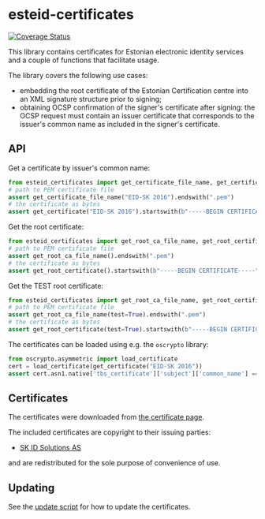 # esteid-certificates

[![Coverage Status](https://coveralls.io/repos/github/thorgate/esteid-certificates/badge.svg?branch=main)](https://coveralls.io/github/thorgate/esteid-certificates?branch=main)

This library contains certificates for Estonian electronic identity services and a couple of functions
that facilitate usage.

The library covers the following use cases:
* embedding the root certificate of the Estonian Certification centre into an XML signature structure prior to signing; 
* obtaining OCSP confirmation of the signer's certificate after signing: the OCSP request
  must contain an issuer certificate that corresponds to the issuer's common name
  as included in the signer's certificate.

## API

Get a certificate by issuer's common name:
```python
from esteid_certificates import get_certificate_file_name, get_certificate
# path to PEM certificate file
assert get_certificate_file_name("EID-SK 2016").endswith(".pem")
# the certificate as bytes
assert get_certificate("EID-SK 2016").startswith(b"-----BEGIN CERTIFICATE-----")
```

Get the root certificate:
```python
from esteid_certificates import get_root_ca_file_name, get_root_certificate
# path to PEM certificate file
assert get_root_ca_file_name().endswith(".pem")
# the certificate as bytes
assert get_root_certificate().startswith(b"-----BEGIN CERTIFICATE-----")
```

Get the TEST root certificate:
```python
from esteid_certificates import get_root_ca_file_name, get_root_certificate
# path to PEM certificate file
assert get_root_ca_file_name(test=True).endswith(".pem")
# the certificate as bytes
assert get_root_certificate(test=True).startswith(b"-----BEGIN CERTIFICATE-----")
```

The certificates can be loaded using e.g. the `oscrypto` library:
```python
from oscrypto.asymmetric import load_certificate
cert = load_certificate(get_certificate("EID-SK 2016"))
assert cert.asn1.native['tbs_certificate']['subject']['common_name'] == 'EID-SK 2016'
```

## Certificates

The certificates were downloaded from [the certificate page](https://www.skidsolutions.eu/repositoorium/sk-sertifikaadid/).

The included certificates are copyright to their issuing parties: 

* [SK ID Solutions AS](https://www.skidsolutions.eu/repositoorium/)

and are redistributed for the sole purpose of convenience of use.

## Updating

See the [update script](autoupdate/README.md) for how to update the certificates.

